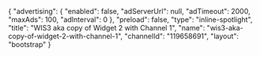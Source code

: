 {
    "advertising": {
        "enabled": false,
        "adServerUrl": null,
        "adTimeout": 2000,
        "maxAds": 100,
        "adInterval": 0
    },
    "preload": false,
    "type": "inline-spotlight",
    "title": "WIS3 aka copy of Widget 2 with Channel 1",
    "name": "wis3-aka-copy-of-widget-2-with-channel-1",
    "channelId": "119658691",
    "layout": "bootstrap"
}